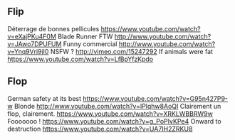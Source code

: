 ## Flip
  
Déterrage de bonnes pellicules
  https://www.youtube.com/watch?v=eXajPKu4F0M
Blade Runner FTW
  http://www.youtube.com/watch?v=JAwo7DPUFUM
Funny commercial
  http://www.youtube.com/watch?v=Ynq9Vri9jI0
NSFW ?
  http://vimeo.com/15247292
If animals were fat
  https://www.youtube.com/watch?v=LfBpYfzKpdo

## Flop
 
German safety at its best
  https://www.youtube.com/watch?v=G95n427P9-w
Blonde
  http://www.youtube.com/watch?v=IPlqhw8AoQI
Clairement un flop, clairement.
  https://www.youtube.com/watch?v=XRKLWBBRW9w
Fooooooo !
  https://www.youtube.com/watch?v=g_PoPIvKPe4
Onward to destruction
  https://www.youtube.com/watch?v=UA7IH2ZRKU8
